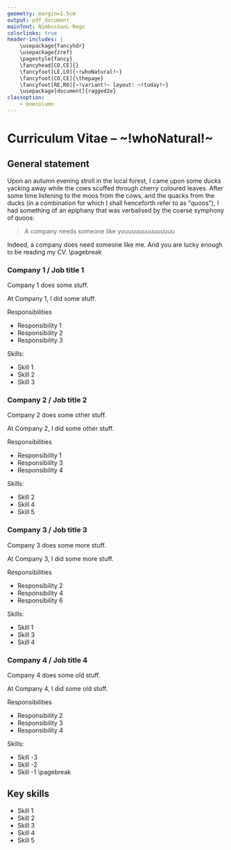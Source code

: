 ```yaml
---
geometry: margin=1.5cm
output: pdf_document
mainfont: NimbusSanL-Regu
colorlinks: true
header-includes: |
    \usepackage{fancyhdr}
    \usepackage{zref}
    \pagestyle{fancy}
    \fancyhead[CO,CE]{}
    \fancyfoot[LE,LO]{~!whoNatural!~}
    \fancyfoot[CO,CE]{\thepage}
    \fancyfoot[RE,RO]{~!variant!~ layout: ~!today!~}
    \usepackage[document]{ragged2e}
classoption:
    - onecolumn
---
```


# Curriculum Vitae – ~!whoNatural!~

## General statement

Upon an autumn evening stroll in the local forest, I came upon some ducks yacking away while the cows scuffed through cherry coloured leaves. After some time listening to the moos from the cows, and the quacks from the ducks (in a combination for which I shall henceforth refer to as "quoos"), I had something of an epiphany that was verbalised by the coarse symphony of quoos:

> A company needs someone like youuuuuuuuuuuuuu

Indeed, a company does need someone like me. And you are lucky enough to be reading my CV.
\pagebreak

### Company 1 / Job title 1

Company 1 does some stuff.

At Company 1, I did some stuff.

Responsibilities

* Responsibility 1
* Responsibility 2
* Responsibility 3

Skills:

* Skill 1
* Skill 2
* Skill 3

### Company 2 / Job title 2

Company 2 does some other stuff.

At Company 2, I did some other stuff.

Responsibilities

* Responsibility 1
* Responsibility 3
* Responsibility 4

Skills:

* Skill 2
* Skill 4
* Skill 5

### Company 3 / Job title 3

Company 3 does some more stuff.

At Company 3, I did some more stuff.

Responsibilities

* Responsibility 2
* Responsibility 4
* Responsibility 6

Skills:

* Skill 1
* Skill 3
* Skill 4

### Company 4 / Job title 4

Company 4 does some old stuff.

At Company 4, I did some old stuff.

Responsibilities

* Responsibility 2
* Responsibility 3
* Responsibility 4

Skills:

* Skill -3
* Skill -2
* Skill -1
\pagebreak

## Key skills

* Skill 1
* Skill 2
* Skill 3
* Skill 4
* Skill 5
